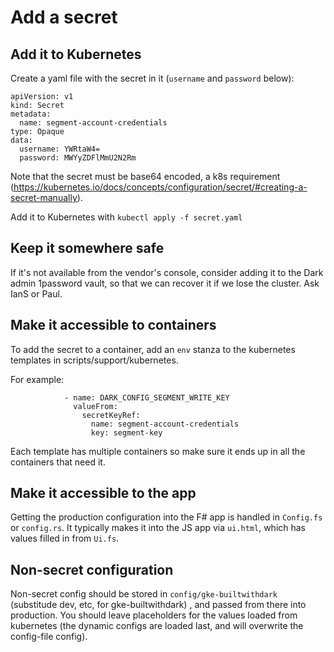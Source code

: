 # Add a secret

## Add it to Kubernetes

Create a yaml file with the secret in it (`username` and `password` below):

```
apiVersion: v1
kind: Secret
metadata:
  name: segment-account-credentials
type: Opaque
data:
  username: YWRtaW4=
  password: MWYyZDFlMmU2N2Rm
```

Note that the secret must be base64 encoded, a k8s requirement
(https://kubernetes.io/docs/concepts/configuration/secret/#creating-a-secret-manually).

Add it to Kubernetes with `kubectl apply -f secret.yaml`

## Keep it somewhere safe

If it's not available from the vendor's console, consider adding it to the Dark
admin 1password vault, so that we can recover it if we lose the cluster. Ask
IanS or Paul.

## Make it accessible to containers

To add the secret to a container, add an `env` stanza to the kubernetes
templates in scripts/support/kubernetes.

For example:

```
            - name: DARK_CONFIG_SEGMENT_WRITE_KEY
              valueFrom:
                secretKeyRef:
                  name: segment-account-credentials
                  key: segment-key
```

Each template has multiple containers so make sure it ends up in all
the containers that need it.

## Make it accessible to the app

Getting the production configuration into the F# app is handled in
`Config.fs` or `config.rs`. It typically makes it into the JS app
via `ui.html`, which has values filled in from `Ui.fs`.

## Non-secret configuration

Non-secret config should be stored in `config/gke-builtwithdark` (substitude
dev, etc, for gke-builtwithdark) , and passed from there into production. You
should leave placeholders for the values loaded from kubernetes (the dynamic
configs are loaded last, and will overwrite the config-file config).
